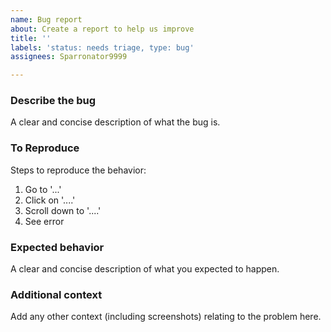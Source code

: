 ```yaml
---
name: Bug report
about: Create a report to help us improve
title: ''
labels: 'status: needs triage, type: bug'
assignees: Sparronator9999

---
```


### Describe the bug
A clear and concise description of what the bug is.

### To Reproduce
Steps to reproduce the behavior:
1. Go to '...'
2. Click on '....'
3. Scroll down to '....'
4. See error

### Expected behavior
A clear and concise description of what you expected to happen.

### Additional context
Add any other context (including screenshots) relating to the problem here.
